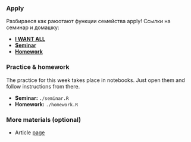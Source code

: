 ### Apply
Разбираеся как раюотают функции семейства apply! 
Ссылки на семинар и домашку:
- [__I WANT ALL__](https://yadi.sk/d/SABrzFLJYNo7Ow)
- [__Seminar__](https://yadi.sk/d/xuQJ0Rjzlpy99A)
- [__Homework__](https://yadi.sk/d/IXNQ3SF1SrU5ng)


### Practice & homework
The practice for this week takes place in notebooks. Just open them and follow instructions from there.
* __Seminar:__ `./seminar.R`
* __Homework:__ `./homework.R`



### More materials (optional)
* Article [page](https://habr.com/ru/company/infopulse/blog/274611/)

